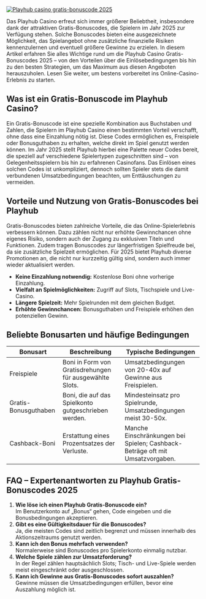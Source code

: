 [![Playhub casino gratis-bonuscode 2025](https://123-caf.pages.dev/gitsignup.png)](https://vrmoo.ru/Bt82HjjY)

<p>Das Playhub Casino erfreut sich immer größerer Beliebtheit, insbesondere dank der attraktiven Gratis-Bonuscodes, die Spielern im Jahr 2025 zur Verfügung stehen. Solche Bonuscodes bieten eine ausgezeichnete Möglichkeit, das Spielangebot ohne zusätzliche finanzielle Risiken kennenzulernen und eventuell größere Gewinne zu erzielen. In diesem Artikel erfahren Sie alles Wichtige rund um die Playhub Casino Gratis-Bonuscodes 2025 – von den Vorteilen über die Einlösebedingungen bis hin zu den besten Strategien, um das Maximum aus diesen Angeboten herauszuholen. Lesen Sie weiter, um bestens vorbereitet ins Online-Casino-Erlebnis zu starten.</p>  <h2>Was ist ein Gratis-Bonuscode im Playhub Casino?</h2> <p>Ein Gratis-Bonuscode ist eine spezielle Kombination aus Buchstaben und Zahlen, die Spielern im Playhub Casino einen bestimmten Vorteil verschafft, ohne dass eine Einzahlung nötig ist. Diese Codes ermöglichen es, Freispiele oder Bonusguthaben zu erhalten, welche direkt im Spiel genutzt werden können. Im Jahr 2025 stellt Playhub hierbei eine Palette neuer Codes bereit, die speziell auf verschiedene Spielertypen zugeschnitten sind – von Gelegenheitsspielern bis hin zu erfahrenen Casinofans. Das Einlösen eines solchen Codes ist unkompliziert, dennoch sollten Spieler stets die damit verbundenen Umsatzbedingungen beachten, um Enttäuschungen zu vermeiden.</p>  <h2>Vorteile und Nutzung von Gratis-Bonuscodes bei Playhub</h2> <p>Gratis-Bonuscodes bieten zahlreiche Vorteile, die das Online-Spielerlebnis verbessern können. Dazu zählen nicht nur erhöhte Gewinnchancen ohne eigenes Risiko, sondern auch der Zugang zu exklusiven Titeln und Funktionen. Zudem tragen Bonuscodes zur längerfristigen Spielfreude bei, da sie zusätzliche Spielzeit ermöglichen. Für 2025 bietet Playhub diverse Promotionen an, die nicht nur kurzzeitig gültig sind, sondern auch immer wieder aktualisiert werden.</p>  <ul>   <li><strong>Keine Einzahlung notwendig:</strong> Kostenlose Boni ohne vorherige Einzahlung.</li>   <li><strong>Vielfalt an Spielmöglichkeiten:</strong> Zugriff auf Slots, Tischspiele und Live-Casino.</li>   <li><strong>Längere Spielzeit:</strong> Mehr Spielrunden mit dem gleichen Budget.</li>   <li><strong>Erhöhte Gewinnchancen:</strong> Bonusguthaben und Freispiele erhöhen den potenziellen Gewinn.</li> </ul>  <h2>Beliebte Bonusarten und häufige Bedingungen</h2> <table>   <thead>     <tr>       <th>Bonusart</th>       <th>Beschreibung</th>       <th>Typische Bedingungen</th>     </tr>   </thead>   <tbody>     <tr>       <td>Freispiele</td>       <td>Boni in Form von Gratisdrehungen für ausgewählte Slots.</td>       <td>Umsatzbedingungen von 20-40x auf Gewinne aus Freispielen.</td>     </tr>     <tr>       <td>Gratis-Bonusguthaben</td>       <td>Boni, die auf das Spielkonto gutgeschrieben werden.</td>       <td>Mindesteinsatz pro Spielrunde, Umsatzbedingungen meist 30-50x.</td>     </tr>     <tr>       <td>Cashback-Boni</td>       <td>Erstattung eines Prozentsatzes der Verluste.</td>       <td>Manche Einschränkungen bei Spielen; Cashback-Beträge oft mit Umsatzvorgaben.</td>     </tr>   </tbody> </table>  <h2>FAQ – Expertenantworten zu Playhub Gratis-Bonuscodes 2025</h2> <ol>   <li><strong>Wie löse ich einen Playhub Gratis-Bonuscode ein?</strong><br>Im Benutzerkonto auf „Bonus“ gehen, Code eingeben und die Bonusbedingungen akzeptieren.</li>   <li><strong>Gibt es eine Gültigkeitsdauer für die Bonuscodes?</strong><br>Ja, die meisten Codes sind zeitlich begrenzt und müssen innerhalb des Aktionszeitraums genutzt werden.</li>   <li><strong>Kann ich den Bonus mehrfach verwenden?</strong><br>Normalerweise sind Bonuscodes pro Spielerkonto einmalig nutzbar.</li>   <li><strong>Welche Spiele zählen zur Umsatzforderung?</strong><br>In der Regel zählen hauptsächlich Slots; Tisch- und Live-Spiele werden meist eingeschränkt oder ausgeschlossen.</li>   <li><strong>Kann ich Gewinne aus Gratis-Bonuscodes sofort auszahlen?</strong><br>Gewinne müssen die Umsatzbedingungen erfüllen, bevor eine Auszahlung möglich ist.</li> </ol>